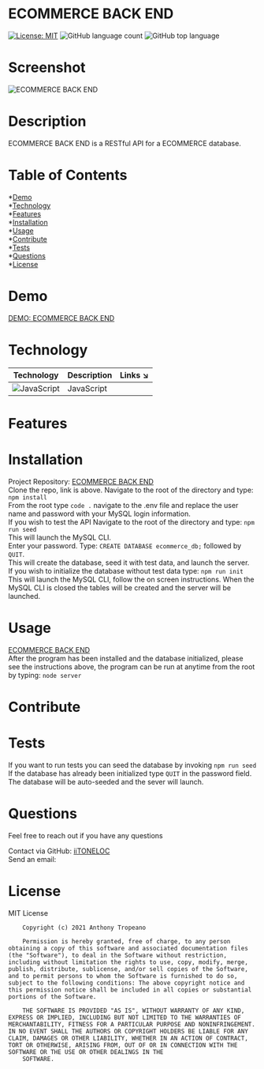 
# ECOMMERCE BACK END  
[![License: MIT](https://img.shields.io/badge/License-MIT-yellow.svg)](https://opensource.org/licenses/MIT) ![GitHub language count](https://img.shields.io/github/languages/count/iiTONELOC/ecomm?style=flat-square) ![GitHub top language](https://img.shields.io/github/languages/top/iiTONELOC/ecomm?style=flat-square)

# Screenshot
![ECOMMERCE BACK END](/assets/images/screenshot.gif)

# Description
ECOMMERCE BACK END is a RESTful API for a ECOMMERCE database.

# Table of Contents
*[Demo](#demo)  
*[Technology](#technology)  
*[Features](#features)  
*[Installation](#installation)  
*[Usage](#usage)  
*[Contribute](#contribute)  
*[Tests](#tests)  
*[Questions](#questions)  
*[License](#license)

# Demo
[DEMO: ECOMMERCE BACK END](https://drive.google.com/file/d/1aniOGUvd9Of4k-VdPVtNUPvv5YDG3YTT/view)

# Technology 
| Technology | Description                        |Links ↘️ |
| ---------- | -----------------------------------| ------|  
| ![JavaScript](https://shields.io/static/v1?label=JavaScript&message=100%&color=yellow&style=flat-square) | JavaScript | []() |

# Features
 

# Installation  
Project Repository: [ECOMMERCE BACK END](https://github.com/iiTONELOC/ecomm)  
Clone the repo, link is above.  Navigate to the root of the directory and type: ```npm install```  
From the root type ```code .``` navigate to the .env file and replace the user name and password with your MySQL login information.   
If you wish to test the API Navigate to the root of the directory and type: ```npm run seed```  
This will launch the MySQL CLI.  
Enter your password. Type: ```CREATE DATABASE ecommerce_db;``` followed by ```QUIT```.  
This will create the database, seed it with test data, and launch the server.  
If you wish to initialize the database without test data type: ```npm run init```  
This will launch the MySQL CLI, follow the on screen instructions. When the MySQL CLI is closed the tables will be created and the server will be launched. 

# Usage
[ECOMMERCE BACK END](https://github.com/iiTONELOC/ecomm)  
After the program has been installed and the database initialized, please see the instructions above, the program can be run at anytime from the root by typing: ```node server```

# Contribute 
 

# Tests
If you want to run tests you can seed the database by invoking ```npm run seed```  
If the database has already been initialized type ```QUIT``` in the password field. The database will be auto-seeded and the sever will launch. 

# Questions
Feel free to reach out if you have any questions

Contact via GitHub: [iiTONELOC](https://github.com/iiTONELOC)  
Send an email: [](mailto:)

# License
MIT License

        Copyright (c) 2021 Anthony Tropeano
        
        Permission is hereby granted, free of charge, to any person obtaining a copy of this software and associated documentation files (the "Software"), to deal in the Software without restriction, including without limitation the rights to use, copy, modify, merge, publish, distribute, sublicense, and/or sell copies of the Software, and to permit persons to whom the Software is furnished to do so, subject to the following conditions: The above copyright notice and this permission notice shall be included in all copies or substantial portions of the Software.
        
        THE SOFTWARE IS PROVIDED "AS IS", WITHOUT WARRANTY OF ANY KIND, EXPRESS OR IMPLIED, INCLUDING BUT NOT LIMITED TO THE WARRANTIES OF MERCHANTABILITY, FITNESS FOR A PARTICULAR PURPOSE AND NONINFRINGEMENT. IN NO EVENT SHALL THE AUTHORS OR COPYRIGHT HOLDERS BE LIABLE FOR ANY CLAIM, DAMAGES OR OTHER LIABILITY, WHETHER IN AN ACTION OF CONTRACT, TORT OR OTHERWISE, ARISING FROM, OUT OF OR IN CONNECTION WITH THE SOFTWARE OR THE USE OR OTHER DEALINGS IN THE
        SOFTWARE.
        
